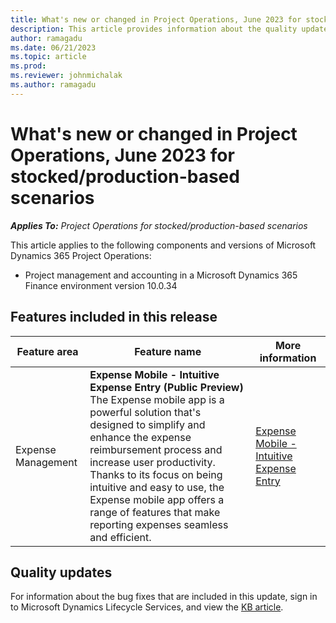 ```yaml
---
title: What's new or changed in Project Operations, June 2023 for stocked/production-based scenarios
description: This article provides information about the quality updates that are available in the June 2023 release of Microsoft Dynamics 365 Project Operations for stocked/production-based scenarios.
author: ramagadu
ms.date: 06/21/2023
ms.topic: article
ms.prod:
ms.reviewer: johnmichalak
ms.author: ramagadu
---
```


# What's new or changed in Project Operations, June 2023 for stocked/production-based scenarios

_**Applies To:** Project Operations for stocked/production-based scenarios_

This article applies to the following components and versions of Microsoft Dynamics 365 Project Operations:

- Project management and accounting in a Microsoft Dynamics 365 Finance environment version 10.0.34

## Features included in this release

| Feature area | Feature name | More information |
| --- | --- | --- |
|Expense Management| **Expense Mobile - Intuitive Expense Entry (Public Preview)**</br>The Expense mobile app is a powerful solution that's designed to simplify and enhance the expense reimbursement process and increase user productivity. Thanks to its focus on being intuitive and easy to use, the Expense mobile app offers a range of features that make reporting expenses seamless and efficient.| [Expense Mobile - Intuitive Expense Entry](/dynamics365/project-operations/expense/new-expense-mobile-app-overview) |

## Quality updates

For information about the bug fixes that are included in this update, sign in to Microsoft Dynamics Lifecycle Services, and view the [KB article](https://fix.lcs.dynamics.com/Issue/Details?bugId=805875).
